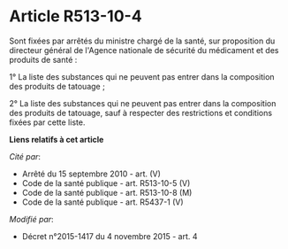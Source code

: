 # Article R513-10-4

Sont fixées par arrêtés du ministre chargé de la santé, sur proposition du directeur général de l'Agence nationale de
sécurité du médicament et des produits de santé : 

1° La liste des substances qui ne peuvent pas entrer dans la composition des produits de tatouage ; 

2° La liste des substances qui ne peuvent pas entrer dans la composition des produits de tatouage, sauf à respecter des
restrictions et conditions fixées par cette liste.

**Liens relatifs à cet article**

_Cité par_:

  - Arrêté du 15 septembre 2010 - art. (V)
  - Code de la santé publique - art. R513-10-5 (V)
  - Code de la santé publique - art. R513-10-8 (M)
  - Code de la santé publique - art. R5437-1 (V)

_Modifié par_:

  - Décret n°2015-1417 du 4 novembre 2015 - art. 4
